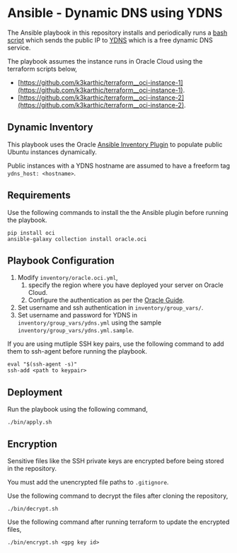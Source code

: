 # Ansible - Dynamic DNS using YDNS

The Ansible playbook in this repository installs and periodically runs a [bash script](https://github.com/k3karthic/bash-updater) which sends the public IP to [YDNS](https://ydns.io/) which is a free dynamic DNS service. 

The playbook assumes the instance runs in Oracle Cloud using the terraform scripts below,
* [https://github.com/k3karthic/terraform__oci-instance-1](https://github.com/k3karthic/terraform__oci-instance-1).
* [https://github.com/k3karthic/terraform__oci-instance-2](https://github.com/k3karthic/terraform__oci-instance-2).

## Dynamic Inventory

This playbook uses the Oracle [Ansible Inventory Plugin](https://docs.oracle.com/en-us/iaas/Content/API/SDKDocs/ansibleinventoryintro.htm) to populate public Ubuntu instances dynamically.

Public instances with a YDNS hostname are assumed to have a freeform tag `ydns_host: <hostname>`.

## Requirements

Use the following commands to install the the Ansible plugin before running the playbook.
```
pip install oci
ansible-galaxy collection install oracle.oci
```

## Playbook Configuration

1. Modify `inventory/oracle.oci.yml`,
    1. specify the region where you have deployed your server on Oracle Cloud.
    1. Configure the authentication as per the [Oracle Guide](https://docs.oracle.com/en-us/iaas/Content/API/Concepts/sdkconfig.htm#SDK_and_CLI_Configuration_File).
1. Set username and ssh authentication in `inventory/group_vars/`.
2. Set username and password for YDNS in `inventory/group_vars/ydns.yml` using the sample `inventory/group_vars/ydns.yml.sample`.

If you are using mutliple SSH key pairs, use the following command to add them to ssh-agent before running the playbook.
```
eval "$(ssh-agent -s)"
ssh-add <path to keypair>
```

## Deployment

Run the playbook using the following command,
```
./bin/apply.sh
```

## Encryption

Sensitive files like the SSH private keys are encrypted before being stored in the repository.

You must add the unencrypted file paths to `.gitignore`.

Use the following command to decrypt the files after cloning the repository,

```
./bin/decrypt.sh
```

Use the following command after running terraform to update the encrypted files,

```
./bin/encrypt.sh <gpg key id>
```
